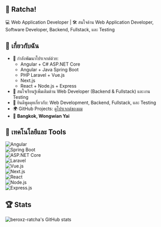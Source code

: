 ## 👋 Ratcha!  
💻 Web Application Developer | 🛠️ สนใจด้าน Web Application Developer, Software Developer, Backend, Fullstack, และ Testing  

## 🚀 เกี่ยวกับฉัน
- 🔭 กำลังพัฒนาโปรเจกต์ด้วย:  
  - Angular + C# ASP.NET Core  
  - Angular + Java Spring Boot  
  - PHP Laravel + Vue.js  
  - Next.js  
  - React + Node.js + Express
- 🌱 สนใจเรียนรู้เพิ่มเติมด้าน Web Developer (Backend & Fullstack) และงาน Testing  
- 💬 ยินดีพูดคุยเกี่ยวกับ: Web Development, Backend, Fullstack, และ Testing  
- 🌍 GitHub Projects: [ดูโปรเจกต์ของผม](https://github.com/beroxz-ratcha)
-  📍 **Bangkok, Wongwian Yai**

## 🧰 เทคโนโลยีและ Tools
![Angular](https://img.shields.io/badge/Angular-DD0031?style=for-the-badge&logo=angular&logoColor=white)  
![Spring Boot](https://img.shields.io/badge/Spring%20Boot-6DB33F?style=for-the-badge&logo=spring-boot&logoColor=white)  
![ASP.NET Core](https://img.shields.io/badge/ASP.NET_Core-512BD4?style=for-the-badge&logo=dotnet&logoColor=white)  
![Laravel](https://img.shields.io/badge/Laravel-FF2D20?style=for-the-badge&logo=laravel&logoColor=white)  
![Vue.js](https://img.shields.io/badge/Vue.js-42b883?style=for-the-badge&logo=vue.js&logoColor=white)  
![Next.js](https://img.shields.io/badge/Next.js-000000?style=for-the-badge&logo=next.js&logoColor=white)  
![React](https://img.shields.io/badge/React-61DAFB?style=for-the-badge&logo=react&logoColor=black)  
![Node.js](https://img.shields.io/badge/Node.js-339933?style=for-the-badge&logo=node.js&logoColor=white)  
![Express.js](https://img.shields.io/badge/Express.js-000000?style=for-the-badge&logo=express&logoColor=white)  

## 🏆 Stats
![beroxz-ratcha's GitHub stats](https://github-readme-stats.vercel.app/api?username=beroxz-ratcha&show_icons=true&theme=radical)  
